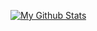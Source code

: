 <a href="https://github.com/Prit13"><img alt="My Github Stats" src="https://github-readme-stats.vercel.app/api?username=Prit13 &show_icons=true&hide=stars&theme=radical"></a>
